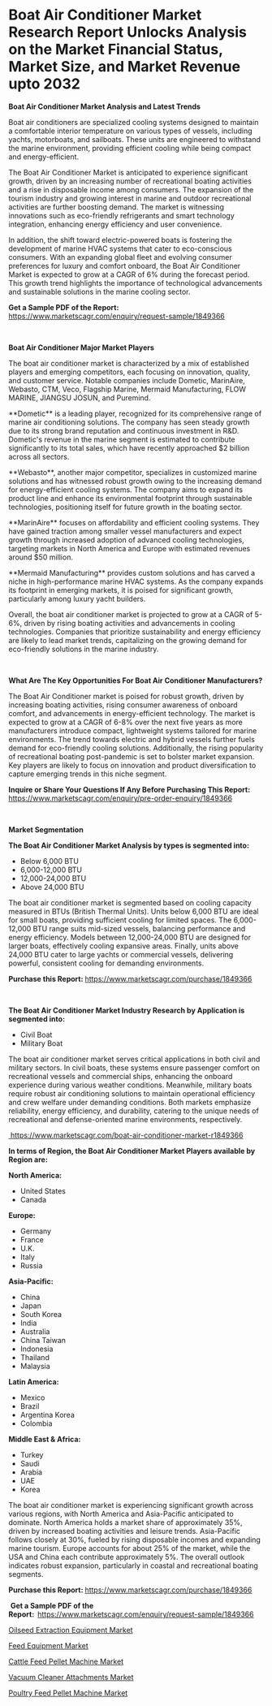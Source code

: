 <p><h1>Boat Air Conditioner Market Research Report Unlocks Analysis on the Market Financial Status, Market Size, and Market Revenue upto 2032</h1></p><p><strong>Boat Air Conditioner Market Analysis and Latest Trends</strong></p>
<p><p>Boat air conditioners are specialized cooling systems designed to maintain a comfortable interior temperature on various types of vessels, including yachts, motorboats, and sailboats. These units are engineered to withstand the marine environment, providing efficient cooling while being compact and energy-efficient.</p><p>The Boat Air Conditioner Market is anticipated to experience significant growth, driven by an increasing number of recreational boating activities and a rise in disposable income among consumers. The expansion of the tourism industry and growing interest in marine and outdoor recreational activities are further boosting demand. The market is witnessing innovations such as eco-friendly refrigerants and smart technology integration, enhancing energy efficiency and user convenience.</p><p>In addition, the shift toward electric-powered boats is fostering the development of marine HVAC systems that cater to eco-conscious consumers. With an expanding global fleet and evolving consumer preferences for luxury and comfort onboard, the Boat Air Conditioner Market is expected to grow at a CAGR of 6% during the forecast period. This growth trend highlights the importance of technological advancements and sustainable solutions in the marine cooling sector.</p></p>
<p><strong>Get a Sample PDF of the Report:&nbsp;</strong> <a href="https://www.marketscagr.com/enquiry/request-sample/1849366?utm_campaign=2136&utm_medium=2&utm_source=Github&utm_content=ia&utm_term=11042025&utm_id=boat-air-conditioner">https://www.marketscagr.com/enquiry/request-sample/1849366</a></p>
<p>&nbsp;</p>
<p><strong>Boat Air Conditioner Major Market Players</strong></p>
<p><p>The boat air conditioner market is characterized by a mix of established players and emerging competitors, each focusing on innovation, quality, and customer service. Notable companies include Dometic, MarinAire, Webasto, CTM, Veco, Flagship Marine, Mermaid Manufacturing, FLOW MARINE, JIANGSU JOSUN, and Puremind.</p><p>**Dometic** is a leading player, recognized for its comprehensive range of marine air conditioning solutions. The company has seen steady growth due to its strong brand reputation and continuous investment in R&D. Dometic's revenue in the marine segment is estimated to contribute significantly to its total sales, which have recently approached $2 billion across all sectors.</p><p>**Webasto**, another major competitor, specializes in customized marine solutions and has witnessed robust growth owing to the increasing demand for energy-efficient cooling systems. The company aims to expand its product line and enhance its environmental footprint through sustainable technologies, positioning itself for future growth in the boating sector.</p><p>**MarinAire** focuses on affordability and efficient cooling systems. They have gained traction among smaller vessel manufacturers and expect growth through increased adoption of advanced cooling technologies, targeting markets in North America and Europe with estimated revenues around $50 million.</p><p>**Mermaid Manufacturing** provides custom solutions and has carved a niche in high-performance marine HVAC systems. As the company expands its footprint in emerging markets, it is poised for significant growth, particularly among luxury yacht builders.</p><p>Overall, the boat air conditioner market is projected to grow at a CAGR of 5-6%, driven by rising boating activities and advancements in cooling technologies. Companies that prioritize sustainability and energy efficiency are likely to lead market trends, capitalizing on the growing demand for eco-friendly solutions in the marine industry.</p></p>
<p>&nbsp;</p>
<p><strong>What Are The Key Opportunities For Boat Air Conditioner Manufacturers?</strong></p>
<p><p>The Boat Air Conditioner market is poised for robust growth, driven by increasing boating activities, rising consumer awareness of onboard comfort, and advancements in energy-efficient technology. The market is expected to grow at a CAGR of 6-8% over the next five years as more manufacturers introduce compact, lightweight systems tailored for marine environments. The trend towards electric and hybrid vessels further fuels demand for eco-friendly cooling solutions. Additionally, the rising popularity of recreational boating post-pandemic is set to bolster market expansion. Key players are likely to focus on innovation and product diversification to capture emerging trends in this niche segment.</p></p>
<p><strong>Inquire or Share Your Questions If Any Before Purchasing This Report:</strong> <a href="https://www.marketscagr.com/enquiry/pre-order-enquiry/1849366?utm_campaign=2136&utm_medium=2&utm_source=Github&utm_content=ia&utm_term=11042025&utm_id=boat-air-conditioner">https://www.marketscagr.com/enquiry/pre-order-enquiry/1849366</a></p>
<p>&nbsp;</p>
<p><strong>Market Segmentation</strong></p>
<p><strong>The Boat Air Conditioner Market Analysis by types is segmented into:</strong></p>
<p><ul><li>Below 6,000 BTU</li><li>6,000-12,000 BTU</li><li>12,000-24,000 BTU</li><li>Above 24,000 BTU</li></ul></p>
<p><p>The boat air conditioner market is segmented based on cooling capacity measured in BTUs (British Thermal Units). Units below 6,000 BTU are ideal for small boats, providing sufficient cooling for limited spaces. The 6,000-12,000 BTU range suits mid-sized vessels, balancing performance and energy efficiency. Models between 12,000-24,000 BTU are designed for larger boats, effectively cooling expansive areas. Finally, units above 24,000 BTU cater to large yachts or commercial vessels, delivering powerful, consistent cooling for demanding environments.</p></p>
<p><strong>Purchase this Report:&nbsp;</strong><a href="https://www.marketscagr.com/purchase/1849366?utm_campaign=2136&utm_medium=2&utm_source=Github&utm_content=ia&utm_term=11042025&utm_id=boat-air-conditioner">https://www.marketscagr.com/purchase/1849366</a></p>
<p>&nbsp;</p>
<p><strong>The Boat Air Conditioner Market Industry Research by Application is segmented into:</strong></p>
<p><ul><li>Civil Boat</li><li>Military Boat</li></ul></p>
<p><p>The boat air conditioner market serves critical applications in both civil and military sectors. In civil boats, these systems ensure passenger comfort on recreational vessels and commercial ships, enhancing the onboard experience during various weather conditions. Meanwhile, military boats require robust air conditioning solutions to maintain operational efficiency and crew welfare under demanding conditions. Both markets emphasize reliability, energy efficiency, and durability, catering to the unique needs of recreational and defense-oriented marine environments, respectively.</p></p>
<p><a href="https://www.marketscagr.com/boat-air-conditioner-market-r1849366?utm_campaign=2136&utm_medium=2&utm_source=Github&utm_content=ia&utm_term=11042025&utm_id=boat-air-conditioner">&nbsp;https://www.marketscagr.com/boat-air-conditioner-market-r1849366</a></p>
<p><strong>In terms of Region, the Boat Air Conditioner Market Players available by Region are:</strong></p>
<p>
    <p> <strong> North America: </strong>
        <ul>
            <li>United States</li>
            <li>Canada</li>
        </ul>
        </p> 
    <p> <strong> Europe: </strong>
        <ul>
            <li>Germany</li>
            <li>France</li>
            <li>U.K.</li>
            <li>Italy</li>
            <li>Russia</li>
        </ul>
        </p> 
    <p> <strong> Asia-Pacific: </strong>
        <ul>
            <li>China</li>
            <li>Japan</li>
            <li>South Korea</li>
            <li>India</li>
            <li>Australia</li>
            <li>China Taiwan</li>
            <li>Indonesia</li>
            <li>Thailand</li>
            <li>Malaysia</li>
        </ul>
        </p> 
    <p> <strong> Latin America: </strong>
        <ul>
            <li>Mexico</li>
            <li>Brazil</li>
            <li>Argentina Korea</li>
            <li>Colombia</li>
        </ul>
        </p> 
    <p> <strong> Middle East & Africa: </strong>
        <ul>
            <li>Turkey</li>
            <li>Saudi</li>
            <li>Arabia</li>
            <li>UAE</li>
            <li>Korea</li>
        </ul>
    </p>
    </p>
<p><p>The boat air conditioner market is experiencing significant growth across various regions, with North America and Asia-Pacific anticipated to dominate. North America holds a market share of approximately 35%, driven by increased boating activities and leisure trends. Asia-Pacific follows closely at 30%, fueled by rising disposable incomes and expanding marine tourism. Europe accounts for about 25% of the market, while the USA and China each contribute approximately 5%. The overall outlook indicates robust expansion, particularly in coastal and recreational boating segments.</p></p>
<p><strong>Purchase this Report: </strong><a href="https://www.marketscagr.com/purchase/1849366?utm_campaign=2136&utm_medium=2&utm_source=Github&utm_content=ia&utm_term=11042025&utm_id=boat-air-conditioner">https://www.marketscagr.com/purchase/1849366</a></p>
<p>&nbsp;<strong>Get a Sample PDF of the Report:&nbsp;&nbsp;</strong><a href="https://www.marketscagr.com/enquiry/request-sample/1849366?utm_campaign=2136&utm_medium=2&utm_source=Github&utm_content=ia&utm_term=11042025&utm_id=boat-air-conditioner">https://www.marketscagr.com/enquiry/request-sample/1849366</a></p>
<p><strong></strong></p>
<p><p><a href="https://github.com/paullsiskec4/Market-Research-Report-List-1/blob/main/oilseed-extraction-equipment-market.md?utm_campaign=2136&utm_medium=2&utm_source=Github&utm_content=ia&utm_term=11042025&utm_id=boat-air-conditioner">Oilseed Extraction Equipment Market</a></p><p><a href="https://github.com/altafvaraswj/Market-Research-Report-List-1/blob/main/feed-equipment-market.md?utm_campaign=2136&utm_medium=2&utm_source=Github&utm_content=ia&utm_term=11042025&utm_id=boat-air-conditioner">Feed Equipment Market</a></p><p><a href="https://github.com/hurstsaqibyl/Market-Research-Report-List-1/blob/main/cattle-feed-pellet-machine-market.md?utm_campaign=2136&utm_medium=2&utm_source=Github&utm_content=ia&utm_term=11042025&utm_id=boat-air-conditioner">Cattle Feed Pellet Machine Market</a></p><p><a href="https://github.com/burnicndole/Market-Research-Report-List-1/blob/main/vacuum-cleaner-attachments-market.md?utm_campaign=2136&utm_medium=2&utm_source=Github&utm_content=ia&utm_term=11042025&utm_id=boat-air-conditioner">Vacuum Cleaner Attachments Market</a></p><p><a href="https://github.com/rutupueyed/Market-Research-Report-List-1/blob/main/poultry-feed-pellet-machine-market.md?utm_campaign=2136&utm_medium=2&utm_source=Github&utm_content=ia&utm_term=11042025&utm_id=boat-air-conditioner">Poultry Feed Pellet Machine Market</a></p></p>